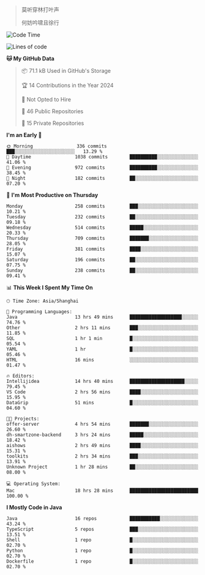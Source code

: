 > 莫听穿林打叶声
> 
> 何妨吟啸且徐行

<!-- ![Github Stats](https://github-readme-stats.vercel.app/api?username=catch6&count_private=true&show_icons=true&theme=gruvbox) -->

<!-- ![Top Langs](https://github-readme-stats.vercel.app/api/top-langs/?username=catch6&layout=compact) -->

<!--START_SECTION:waka-->
![Code Time](http://img.shields.io/badge/Code%20Time-942%20hrs%203%20mins-blue)

![Lines of code](https://img.shields.io/badge/From%20Hello%20World%20I%27ve%20Written-9.3%20million%20lines%20of%20code-blue)

**🐱 My GitHub Data** 

> 📦 71.1 kB Used in GitHub's Storage 
 > 
> 🏆 14 Contributions in the Year 2024
 > 
> 🚫 Not Opted to Hire
 > 
> 📜 46 Public Repositories 
 > 
> 🔑 15 Private Repositories 
 > 
**I'm an Early 🐤** 

```text
🌞 Morning                336 commits         ███░░░░░░░░░░░░░░░░░░░░░░   13.29 % 
🌆 Daytime                1038 commits        ██████████░░░░░░░░░░░░░░░   41.06 % 
🌃 Evening                972 commits         ██████████░░░░░░░░░░░░░░░   38.45 % 
🌙 Night                  182 commits         ██░░░░░░░░░░░░░░░░░░░░░░░   07.20 % 
```
📅 **I'm Most Productive on Thursday** 

```text
Monday                   258 commits         ███░░░░░░░░░░░░░░░░░░░░░░   10.21 % 
Tuesday                  232 commits         ██░░░░░░░░░░░░░░░░░░░░░░░   09.18 % 
Wednesday                514 commits         █████░░░░░░░░░░░░░░░░░░░░   20.33 % 
Thursday                 709 commits         ███████░░░░░░░░░░░░░░░░░░   28.05 % 
Friday                   381 commits         ████░░░░░░░░░░░░░░░░░░░░░   15.07 % 
Saturday                 196 commits         ██░░░░░░░░░░░░░░░░░░░░░░░   07.75 % 
Sunday                   238 commits         ██░░░░░░░░░░░░░░░░░░░░░░░   09.41 % 
```


📊 **This Week I Spent My Time On** 

```text
🕑︎ Time Zone: Asia/Shanghai

💬 Programming Languages: 
Java                     13 hrs 49 mins      ███████████████████░░░░░░   74.76 % 
Other                    2 hrs 11 mins       ███░░░░░░░░░░░░░░░░░░░░░░   11.85 % 
SQL                      1 hr 1 min          █░░░░░░░░░░░░░░░░░░░░░░░░   05.54 % 
YAML                     1 hr                █░░░░░░░░░░░░░░░░░░░░░░░░   05.46 % 
HTML                     16 mins             ░░░░░░░░░░░░░░░░░░░░░░░░░   01.47 % 

🔥 Editors: 
Intellijidea             14 hrs 40 mins      ████████████████████░░░░░   79.45 % 
VS Code                  2 hrs 56 mins       ████░░░░░░░░░░░░░░░░░░░░░   15.95 % 
DataGrip                 51 mins             █░░░░░░░░░░░░░░░░░░░░░░░░   04.60 % 

🐱‍💻 Projects: 
offer-server             4 hrs 54 mins       ███████░░░░░░░░░░░░░░░░░░   26.60 % 
dh-smartzone-backend     3 hrs 24 mins       █████░░░░░░░░░░░░░░░░░░░░   18.42 % 
aishows                  2 hrs 49 mins       ████░░░░░░░░░░░░░░░░░░░░░   15.31 % 
toolkits                 2 hrs 34 mins       ███░░░░░░░░░░░░░░░░░░░░░░   13.91 % 
Unknown Project          1 hr 28 mins        ██░░░░░░░░░░░░░░░░░░░░░░░   08.00 % 

💻 Operating System: 
Mac                      18 hrs 28 mins      █████████████████████████   100.00 % 
```

**I Mostly Code in Java** 

```text
Java                     16 repos            ███████████░░░░░░░░░░░░░░   43.24 % 
TypeScript               5 repos             ███░░░░░░░░░░░░░░░░░░░░░░   13.51 % 
Shell                    1 repo              █░░░░░░░░░░░░░░░░░░░░░░░░   02.70 % 
Python                   1 repo              █░░░░░░░░░░░░░░░░░░░░░░░░   02.70 % 
Dockerfile               1 repo              █░░░░░░░░░░░░░░░░░░░░░░░░   02.70 % 
```




<!--END_SECTION:waka-->
